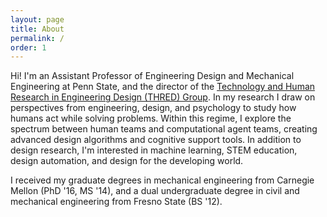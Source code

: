```yaml
---
layout: page
title: About
permalink: /
order: 1
---
```

Hi! I'm an Assistant Professor of Engineering Design and Mechanical Engineering at Penn State, and the director of the <a href="http://thred.group">Technology and Human Research in Engineering Design (THRED) Group</a>.  In my research I draw on perspectives from engineering, design, and psychology to study how humans act while solving problems. Within this regime, I explore the spectrum between human teams and computational agent teams, creating advanced design algorithms and cognitive support tools. In addition to design research, I'm interested in machine learning, STEM education, design automation, and design for the developing world.

I received my graduate degrees in mechanical engineering from Carnegie Mellon (PhD '16, MS '14), and a dual undergraduate degree in civil and mechanical engineering from Fresno State (BS '12).
